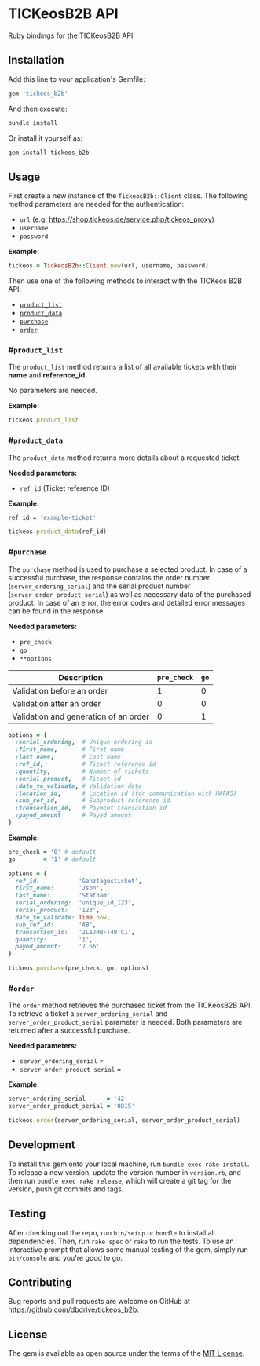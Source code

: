 # TICKeosB2B API

Ruby bindings for the TICKeosB2B API.

## Installation

Add this line to your application's Gemfile:

```ruby
gem 'tickeos_b2b'
```

And then execute:

```ruby
bundle install
```

Or install it yourself as:

```ruby
gem install tickeos_b2b
```

## Usage

First create a new instance of the `TickeosB2b::Client` class. The following method parameters are needed for the authentication:

- `url` (e.g. https://shop.tickeos.de/service.php/tickeos_proxy)
- `username`
- `password`

**Example:**
```ruby
tickeos = TickeosB2b::Client.new(url, username, password)
```

Then use one of the following methods to interact with the TICKeos B2B API:

- [`product_list`](#`product_list`)
- [`product_data`](#`product_data`)
- [`purchase`](`#purchase`)
- [`order`](`#order`)

### #`product_list`

The `product_list` method returns a list of all available tickets with their **name** and **reference_id**.

No parameters are needed.

**Example:**
```ruby
tickeos.product_list
```

### #`product_data`

The `product_data` method returns more details about a requested ticket.

**Needed parameters:**

- `ref_id` (Ticket reference ID)

**Example:**
```ruby
ref_id = 'example-ticket'

tickeos.product_data(ref_id)
```

### #`purchase`

The `purchase` method is used to purchase a selected product. In case of a successful purchase, the response contains the order number (`server_ordering_serial`) and the serial product number (`server_order_product_serial`) as well as necessary data of the purchased product. In case of an error, the error codes and detailed error messages can be found in the response.

**Needed parameters:**

- `pre_check`
- `go`
- `**options`

|Description|`pre_check`|`go`|
|-|-|-|
|Validation before an order|1|0|
|Validation after an order|0|0|
|Validation and generation of an order|0|1|

```ruby
options = {
  :serial_ordering,  # Unique ordering id
  :first_name,       # First name
  :last_name,        # Last name
  :ref_id,           # Ticket reference id
  :quantity,         # Number of tickets
  :serial_product,   # Ticket id
  :date_to_validate, # Validation date
  :location_id,      # Location id (for communication with HAFAS)
  :sub_ref_id,       # Subproduct reference id
  :transaction_id,   # Payment transaction id
  :payed_amount      # Payed amount
}
```

**Example:**
```ruby
pre_check = '0' # default
go        = '1' # default

options = {
  ref_id:           'Ganztagesticket',
  first_name:       'Json',
  last_name:        'Statham',
  serial_ordering:  'unique_id_123',
  serial_product:   '123',
  date_to_validate: Time.now,
  sub_ref_id:       'AB',
  transaction_id:   '2L1JHBFT49TC1',
  quantity:         '1',
  payed_amount:     '7.66'
}

tickeos.purchase(pre_check, go, options)
```

### #`order`

The `order` method retrieves the purchased ticket from the TICKeosB2B API. To retrieve a ticket a `server_ordering_serial` and `server_order_product_serial` parameter is needed. Both parameters are returned after a successful purchase.

**Needed parameters:**

- `server_ordering_serial`      = 
- `server_order_product_serial` = 

**Example:**
```ruby
server_ordering_serial      = '42'
server_order_product_serial = '0815'

tickeos.order(server_ordering_serial, server_order_product_serial)
```

## Development

To install this gem onto your local machine, run `bundle exec rake install`. To release a new version, update the version number in `version.rb`, and then run `bundle exec rake release`, which will create a git tag for the version, push git commits and tags.

## Testing

After checking out the repo, run `bin/setup` or `bundle` to install all dependencies. Then, run `rake spec` or `rake` to run the tests. To use an interactive prompt that allows some manual testing of the gem, simply run `bin/console` and you're good to go.

## Contributing

Bug reports and pull requests are welcome on GitHub at https://github.com/dbdrive/tickeos_b2b.


## License

The gem is available as open source under the terms of the [MIT License](https://opensource.org/licenses/MIT).
